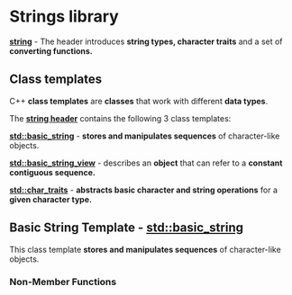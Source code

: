 # Strings library

**[string](https://en.cppreference.com/w/cpp/header/string)** - The header introduces **string types, character traits** and a set of **converting functions.**

## Class templates

C++ **class templates** are **classes** that work with different **data types**.

The **[string header](https://en.cppreference.com/w/cpp/header/string)** contains the following 3 class templates:

**[std::basic_string](https://en.cppreference.com/w/cpp/string/basic_string)** - **stores and manipulates sequences** of character-like objects.

**[std::basic_string_view](https://en.cppreference.com/w/cpp/string/basic_string_view)** - describes an **object** that can refer to a **constant contiguous sequence.**

**[std::char_traits](https://en.cppreference.com/w/cpp/string/char_traits)** - **abstracts basic character and string operations** for a **given character type.**

## Basic String Template - **[std::basic_string](https://en.cppreference.com/w/cpp/string/basic_string)**

This class template **stores and manipulates sequences** of character-like objects.



### Non-Member Functions

